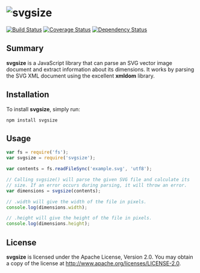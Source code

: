 ![svgsize](https://cdn.rawgit.com/Andrew-Dunn/svgsize/master/assets/svgsize-logo.svg)
===
[![Build Status](https://travis-ci.org/Andrew-Dunn/svgsize.svg?branch=master)](https://travis-ci.org/Andrew-Dunn/svgsize)
[![Coverage Status](https://coveralls.io/repos/github/Andrew-Dunn/svgsize/badge.svg?branch=master)](https://coveralls.io/github/Andrew-Dunn/svgsize?branch=master)
[![Dependency Status](https://david-dm.org/Andrew-Dunn/svgsize.svg)](https://david-dm.org/Andrew-Dunn/svgsize)

Summary
---
**svgsize** is a JavaScript library that can parse an SVG vector image document
and extract information about its dimensions. It works by parsing the SVG XML
document using the excellent **xmldom** library.

Installation
---
To install **svgsize**, simply run:

```shell
npm install svgsize
```

Usage
---
```JavaScript
var fs = require('fs');
var svgsize = require('svgsize');

var contents = fs.readFileSync('example.svg', 'utf8');

// Calling svgsize() will parse the given SVG file and calculate its
// size. If an error occurs during parsing, it will throw an error.
var dimensions = svgsize(contents);

// .width will give the width of the file in pixels.
console.log(dimensions.width);

// .height will give the height of the file in pixels.
console.log(dimensions.height);
```

License
---
**svgsize** is licensed under the Apache License, Version 2.0.
You may obtain a copy of the license at
http://www.apache.org/licenses/LICENSE-2.0.
